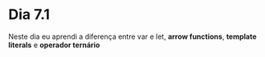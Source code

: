# Dia 7.1

Neste dia eu aprendi a diferença entre var e let, **arrow functions**, **template literals** e **operador ternário**
